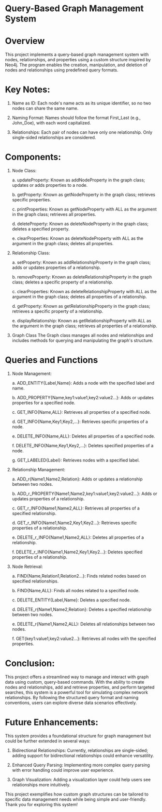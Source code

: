 # Query-Based Graph Management System #

# Overview #

This project implements a query-based graph management system with nodes, relationships, and properties using a custom structure inspired by Neo4j. The program enables the creation, manipulation, and deletion of nodes and relationships using predefined query formats.

# Key Notes: #

1. Name as ID: Each node's name acts as its unique identifier, so no two nodes can share the same name.

2. Naming Format: Names should follow the format First_Last (e.g., John_Doe), with each word capitalized.

3. Relationships: Each pair of nodes can have only one relationship. Only single-sided relationships are considered.

# Components: #

1. Node Class:
   
   a. updateProperty: Known as addNodeProperty in the graph class; updates or adds properties to a node.

   b. getProperty: Known as getNodeProperty in the graph class; retrieves specific properties.

   c. printProperties: Known as getNodeProperty with ALL as the argument in the graph class; retrieves all properties.

   d. deleteProperty: Known as deleteNodeProperty in the graph class; deletes a specified property.

   e. clearProperties: Known as deleteNodeProperty with ALL as the argument in the graph class; deletes all properties.

3. Relationship Class:

   a. setProperty: Known as addRelationshipProperty in the graph class; adds or updates properties of a relationship.

   b. removeProperty: Known as deleteRelationshipProperty in the graph class; deletes a specific property of a relationship.

   c. clearProperties: Known as deleteRelationshipProperty with ALL as the argument in the graph class; deletes all properties of a relationship.

   d. getProperty: Known as getRelationshipProperty in the graph class; retrieves a specific property of a relationship.

   e. displayRelationship: Known as getRelationshipProperty with ALL as the argument in the graph class; retrieves all properties of a relationship.
   
5. Graph Class
The Graph class manages all nodes and relationships and includes methods for querying and manipulating the graph's structure.

# Queries and Functions #

1. Node Management:
   
   a. ADD_ENTITY{Label,Name}: Adds a node with the specified label and name.

   b. ADD_PROPERTY{Name,key1:value1,key2:value2...}: Adds or updates properties for a specified node.

   c. GET_INFO{Name,ALL}: Retrieves all properties of a specified node.

   d. GET_INFO{Name,Key1,Key2,...}: Retrieves specific properties of a node.

   e. DELETE_INFO{Name,ALL}: Deletes all properties of a specified node.

   f. DELETE_INFO{Name,Key1,Key2,...}: Deletes specified properties of a node.

   g. GET_LABELED{Label}: Retrieves nodes with a specified label.
   
3. Relationship Management:
   
   a. ADD_r{Name1,Name2,Relation}: Adds or updates a relationship between two nodes.

   b. ADD_r_PROPERTY{Name1,Name2,key1:value1,key2:value2...}: Adds or updates properties of a relationship.

   c. GET_r_INFO{Name1,Name2,ALL}: Retrieves all properties of a specified relationship.

   d. GET_r_INFO{Name1,Name2,Key1,Key2...}: Retrieves specific properties of a relationship.

   e. DELETE_r_INFO{Name1,Name2,ALL}: Deletes all properties of a relationship.

   f. DELETE_r_INFO{Name1,Name2,Key1,Key2...}: Deletes specified properties of a relationship.
   
5. Node Retrieval:

   a. FIND{Name,Relation1,Relation2...}: Finds related nodes based on specified relationships.

   b. FIND{Name,ALL}: Finds all nodes related to a specified node.

   c. DELETE_ENTITY{Label,Name}: Deletes a specified node.

   d. DELETE_r{Name1,Name2,Relation}: Deletes a specified relationship between two nodes.

   e. DELETE_r{Name1,Name2,ALL}: Deletes all relationships between two nodes.

   f. GET{key1:value1,key2:value2...}: Retrieves all nodes with the specified properties.

# Conclusion: #

This project offers a streamlined way to manage and interact with graph data using custom, query-based commands. With the ability to create nodes and relationships, add and retrieve properties, and perform targeted searches, this system is a powerful tool for simulating complex network relationships. By following the structured query format and naming conventions, users can explore diverse data scenarios effectively.

# Future Enhancements: #

This system provides a foundational structure for graph management but could be further extended in several ways:

1. Bidirectional Relationships: Currently, relationships are single-sided; adding support for bidirectional relationships could enhance versatility.

2. Enhanced Query Parsing: Implementing more complex query parsing with error handling could improve user experience.

3. Graph Visualization: Adding a visualization layer could help users see relationships more intuitively.

This project exemplifies how custom graph structures can be tailored to specific data management needs while being simple and user-friendly. Thank you for exploring this system!
   
